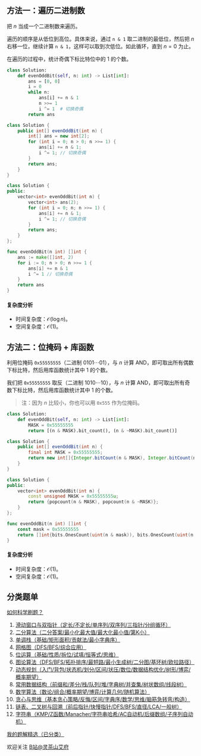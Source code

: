 ## 方法一：遍历二进制数

把 $n$ 当成一个二进制数来遍历。

遍历的顺序是从低位到高位。具体来说，通过 `n & 1` 取二进制的最低位，然后把 $n$ 右移一位，继续计算 `n & 1`，这样可以取到次低位。如此循环，直到 $n=0$ 为止。

在遍历的过程中，统计奇偶下标比特位中的 $1$ 的个数。

```py [sol-Python3]
class Solution:
    def evenOddBit(self, n: int) -> List[int]:
        ans = [0, 0]
        i = 0
        while n:
            ans[i] += n & 1
            n >>= 1
            i ^= 1  # 切换奇偶
        return ans
```

```java [sol-Java]
class Solution {
    public int[] evenOddBit(int n) {
        int[] ans = new int[2];
        for (int i = 0; n > 0; n >>= 1) {
            ans[i] += n & 1;
            i ^= 1; // 切换奇偶
        }
        return ans;
    }
}
```

```cpp [sol-C++]
class Solution {
public:
    vector<int> evenOddBit(int n) {
        vector<int> ans(2);
        for (int i = 0; n; n >>= 1) {
            ans[i] += n & 1;
            i ^= 1; // 切换奇偶
        }
        return ans;
    }
};
```

```go [sol-Go]
func evenOddBit(n int) []int {
    ans := make([]int, 2)
    for i := 0; n > 0; n >>= 1 {
        ans[i] += n & 1
        i ^= 1 // 切换奇偶
    }
    return ans
}
```

#### 复杂度分析

- 时间复杂度：$\mathcal{O}(\log n)$。
- 空间复杂度：$\mathcal{O}(1)$。

## 方法二：位掩码 + 库函数

利用位掩码 `0x55555555`（二进制 $0101\cdots 01$），与 $n$ 计算 AND，即可取出所有偶数下标比特，然后用库函数统计其中 $1$ 的个数。

我们把 `0x55555555` 取反（二进制 $1010\cdots 10$），与 $n$ 计算 AND，即可取出所有奇数下标比特，然后用库函数统计其中 $1$ 的个数。

> 注：因为 $n$ 比较小，你也可以用 `0x555` 作为位掩码。

```py [sol-Python3]
class Solution:
    def evenOddBit(self, n: int) -> List[int]:
        MASK = 0x55555555
        return [(n & MASK).bit_count(), (n & ~MASK).bit_count()]
```

```java [sol-Java]
class Solution {
    public int[] evenOddBit(int n) {
        final int MASK = 0x55555555;
        return new int[]{Integer.bitCount(n & MASK), Integer.bitCount(n & ~MASK)};
    }
}
```

```cpp [sol-C++]
class Solution {
public:
    vector<int> evenOddBit(int n) {
        const unsigned MASK = 0x55555555u;
        return {popcount(n & MASK), popcount(n & ~MASK)};
    }
};
```

```go [sol-Go]
func evenOddBit(n int) []int {
    const mask = 0x55555555
    return []int{bits.OnesCount(uint(n & mask)), bits.OnesCount(uint(n & ^mask))}
}
```

#### 复杂度分析

- 时间复杂度：$\mathcal{O}(1)$。
- 空间复杂度：$\mathcal{O}(1)$。

## 分类题单

[如何科学刷题？](https://leetcode.cn/circle/discuss/RvFUtj/)

1. [滑动窗口与双指针（定长/不定长/单序列/双序列/三指针/分组循环）](https://leetcode.cn/circle/discuss/0viNMK/)
2. [二分算法（二分答案/最小化最大值/最大化最小值/第K小）](https://leetcode.cn/circle/discuss/SqopEo/)
3. [单调栈（基础/矩形面积/贡献法/最小字典序）](https://leetcode.cn/circle/discuss/9oZFK9/)
4. [网格图（DFS/BFS/综合应用）](https://leetcode.cn/circle/discuss/YiXPXW/)
5. [位运算（基础/性质/拆位/试填/恒等式/思维）](https://leetcode.cn/circle/discuss/dHn9Vk/)
6. [图论算法（DFS/BFS/拓扑排序/最短路/最小生成树/二分图/基环树/欧拉路径）](https://leetcode.cn/circle/discuss/01LUak/)
7. [动态规划（入门/背包/状态机/划分/区间/状压/数位/数据结构优化/树形/博弈/概率期望）](https://leetcode.cn/circle/discuss/tXLS3i/)
8. [常用数据结构（前缀和/差分/栈/队列/堆/字典树/并查集/树状数组/线段树）](https://leetcode.cn/circle/discuss/mOr1u6/)
9. [数学算法（数论/组合/概率期望/博弈/计算几何/随机算法）](https://leetcode.cn/circle/discuss/IYT3ss/)
10. [贪心与思维（基本贪心策略/反悔/区间/字典序/数学/思维/脑筋急转弯/构造）](https://leetcode.cn/circle/discuss/g6KTKL/)
11. [链表、二叉树与回溯（前后指针/快慢指针/DFS/BFS/直径/LCA/一般树）](https://leetcode.cn/circle/discuss/K0n2gO/)
12. [字符串（KMP/Z函数/Manacher/字符串哈希/AC自动机/后缀数组/子序列自动机）](https://leetcode.cn/circle/discuss/SJFwQI/)

[我的题解精选（已分类）](https://github.com/EndlessCheng/codeforces-go/blob/master/leetcode/SOLUTIONS.md)

欢迎关注 [B站@灵茶山艾府](https://space.bilibili.com/206214)
